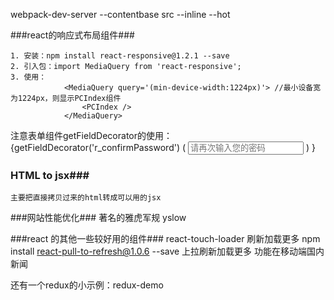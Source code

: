 webpack-dev-server --contentbase src --inline --hot

###react的响应式布局组件###

    1. 安装：npm install react-responsive@1.2.1 --save
    2. 引入包：import MediaQuery from 'react-responsive';
    3. 使用：      
                <MediaQuery query='(min-device-width:1224px)'> //最小设备宽为1224px，则显示PCIndex组件
                    <PCIndex />
                </MediaQuery>

注意表单组件getFieldDecorator的使用：
{getFieldDecorator('r_confirmPassword')
    (
    <Input type="password" placeholder="请再次输入您的密码" />
    )
}

### HTML to jsx###
    主要把直接拷贝过来的html转成可以用的jsx

###网站性能优化###
著名的雅虎军规
yslow

###react 的其他一些较好用的组件###
react-touch-loader 刷新加载更多
npm install react-pull-to-refresh@1.0.6 --save 上拉刷新加载更多
功能在移动端国内新闻

还有一个redux的小示例：redux-demo
